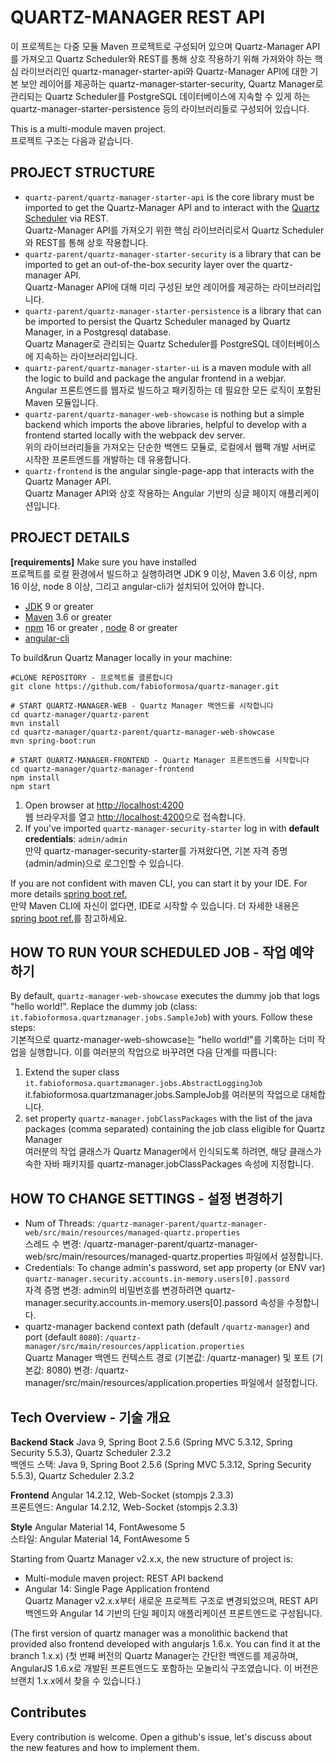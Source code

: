 # QUARTZ-MANAGER REST API

이 프로젝트는 다중 모듈 Maven 프로젝트로 구성되어 있으며 Quartz-Manager API를 가져오고 Quartz Scheduler와 REST를 통해 상호 작용하기 위해 가져와야 하는 핵심 라이브러리인 quartz-manager-starter-api와 Quartz-Manager API에 대한 기본 보안 레이어를 제공하는 quartz-manager-starter-security, Quartz Manager로 관리되는 Quartz Scheduler를 PostgreSQL 데이터베이스에 지속할 수 있게 하는 quartz-manager-starter-persistence 등의 라이브러리들로 구성되어 있습니다.

This is a multi-module maven project.<br>
프로젝트 구조는 다음과 같습니다.

## PROJECT STRUCTURE
* `quartz-parent/quartz-manager-starter-api` is the core library must be imported to get the Quartz-Manager API and to interact with the [Quartz Scheduler](http://www.quartz-scheduler.org/) via REST.<br>
Quartz-Manager API를 가져오기 위한 핵심 라이브러리로서 Quartz Scheduler와 REST를 통해 상호 작용합니다.
* `quartz-parent/quartz-manager-starter-security` is a library that can be imported to get an out-of-the-box security layer over the quartz-manager API.<br>
Quartz-Manager API에 대해 미리 구성된 보안 레이어를 제공하는 라이브러리입니다.
* `quartz-parent/quartz-manager-starter-persistence` is a library that can be imported to persist the Quartz Scheduler managed by Quartz Manager, in a Postgresql database.<br>
Quartz Manager로 관리되는 Quartz Scheduler를 PostgreSQL 데이터베이스에 지속하는 라이브러리입니다.
* `quartz-parent/quartz-manager-starter-ui`  is a maven module with all the logic to build and package the angular frontend in a webjar.<br>
Angular 프론트엔드를 웹자로 빌드하고 패키징하는 데 필요한 모든 로직이 포함된 Maven 모듈입니다.
* `quartz-parent/quartz-manager-web-showcase` is nothing but a simple backend which imports the above libraries, helpful to develop with a frontend started locally with the webpack dev server.<br>
위의 라이브러리들을 가져오는 단순한 백엔드 모듈로, 로컬에서 웹팩 개발 서버로 시작한 프론트엔드를 개발하는 데 유용합니다.
* `quartz-frontend` is the angular single-page-app that interacts with the Quartz Manager API.<br>
Quartz Manager API와 상호 작용하는 Angular 기반의 싱글 페이지 애플리케이션입니다.

## PROJECT DETAILS
**[requirements]** Make sure you have installed<br>
프로젝트를 로컬 환경에서 빌드하고 실행하려면 JDK 9 이상, Maven 3.6 이상, npm 16 이상, node 8 이상, 그리고 angular-cli가 설치되어 있어야 합니다.
* [JDK](https://java.com/download/) 9 or greater
* [Maven](https://maven.apache.org/) 3.6 or greater
* [npm](https://www.npmjs.com/get-npm) 16 or greater , [node](https://nodejs.org) 8 or greater
* [angular-cli](https://cli.angular.io/)

To build&run Quartz Manager locally in your machine:

```
#CLONE REPOSITORY - 프로젝트를 클론합니다
git clone https://github.com/fabioformosa/quartz-manager.git

# START QUARTZ-MANAGER-WEB - Quartz Manager 백엔드를 시작합니다
cd quartz-manager/quartz-parent
mvn install
cd quartz-manager/quartz-parent/quartz-manager-web-showcase
mvn spring-boot:run

# START QUARTZ-MANAGER-FRONTEND - Quartz Manager 프론트엔드를 시작합니다
cd quartz-manager/quartz-manager-frontend
npm install
npm start

```

1. Open browser at [http://localhost:4200](http://localhost:4200) <br>
  웹 브라우저를 열고 [http://localhost:4200](http://localhost:4200)으로 접속합니다.
1. If you've imported `quartz-manager-security-starter` log in with **default credentials**: `admin/admin`<br>
만약 quartz-manager-security-starter를 가져왔다면, 기본 자격 증명(admin/admin)으로 로그인할 수 있습니다.

If you are not confident with maven CLI, you can start it by your IDE. For more details [spring boot ref.](http://docs.spring.io/spring-boot/docs/current/reference/html/using-boot-running-your-application.html)<br>
만약 Maven CLI에 자신이 없다면, IDE로 시작할 수 있습니다. 더 자세한 내용은 [spring boot ref.](http://docs.spring.io/spring-boot/docs/current/reference/html/using-boot-running-your-application.html)를 참고하세요.


## HOW TO RUN YOUR SCHEDULED JOB - 작업 예약하기
By default, `quartz-manager-web-showcase` executes the dummy job that logs "hello world!".
Replace the dummy job (class: `it.fabioformosa.quartzmanager.jobs.SampleJob`) with yours. Follow these steps:<br>
기본적으로 quartz-manager-web-showcase는 "hello world!"를 기록하는 더미 작업을 실행합니다. 이를 여러분의 작업으로 바꾸려면 다음 단계를 따릅니다:

1. Extend the super class `it.fabioformosa.quartzmanager.jobs.AbstractLoggingJob`<br>
it.fabioformosa.quartzmanager.jobs.SampleJob를 여러분의 작업으로 대체합니다.
1. set property `quartz-manager.jobClassPackages` with the list of the java packages (comma separated) containing the job class eligible for Quartz Manager<br>
여러분의 작업 클래스가 Quartz Manager에서 인식되도록 하려면, 해당 클래스가 속한 자바 패키지를 quartz-manager.jobClassPackages 속성에 지정합니다.

## HOW TO CHANGE SETTINGS - 설정 변경하기
* Num of Threads: `/quartz-manager-parent/quartz-manager-web/src/main/resources/managed-quartz.properties`<br>
스레드 수 변경: /quartz-manager-parent/quartz-manager-web/src/main/resources/managed-quartz.properties 파일에서 설정합니다.
* Credentials: To change admin's password, set app property (or ENV var) `quartz-manager.security.accounts.in-memory.users[0].passord`<br>
자격 증명 변경: admin의 비밀번호를 변경하려면 quartz-manager.security.accounts.in-memory.users[0].passord 속성을 수정합니다.
* quartz-manager backend context path (default `/quartz-manager`) and port (default `8080`): `/quartz-manager/src/main/resources/application.properties`<br>
Quartz Manager 백엔드 컨텍스트 경로 (기본값: /quartz-manager) 및 포트 (기본값: 8080) 변경: /quartz-manager/src/main/resources/application.properties 파일에서 설정합니다.

## Tech Overview - 기술 개요

**Backend Stack** Java 9, Spring Boot 2.5.6 (Spring MVC 5.3.12, Spring Security 5.5.3), Quartz Scheduler 2.3.2<br>
백엔드 스택: Java 9, Spring Boot 2.5.6 (Spring MVC 5.3.12, Spring Security 5.5.3), Quartz Scheduler 2.3.2

**Frontend** Angular 14.2.12, Web-Socket (stompjs 2.3.3)<br>
프론트엔드: Angular 14.2.12, Web-Socket (stompjs 2.3.3)

**Style** Angular Material 14, FontAwesome 5<br>
스타일: Angular Material 14, FontAwesome 5

Starting from Quartz Manager v2.x.x, the new structure of project is:
* Multi-module maven project: REST API backend
* Angular 14: Single Page Application frontend<br>
Quartz Manager v2.x.x부터 새로운 프로젝트 구조로 변경되었으며,
REST API 백엔드와 Angular 14 기반의 단일 페이지 애플리케이션 프론트엔드로 구성됩니다.

(The first version of quartz manager was a monolithic backend that provided also frontend developed with angularjs 1.6.x. You can find it at the branch 1.x.x)
(첫 번째 버전의 Quartz Manager는 간단한 백엔드를 제공하며, AngularJS 1.6.x로 개발된 프론트엔드도 포함하는 모놀리식 구조였습니다. 이 버전은 브랜치 1.x.x에서 찾을 수 있습니다.)

## Contributes

Every contribution is welcome. Open a github's issue, let's discuss about the new features and how to implement them.
